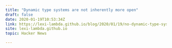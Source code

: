 ```yaml
---
title: "Dynamic type systems are not inherently more open"
draft: false
date: 2020-01-19T10:53:34Z
link: https://lexi-lambda.github.io/blog/2020/01/19/no-dynamic-type-systems-are-not-inherently-more-open/?utm_medium=RSS&utm_source=hune
site: lexi-lambda.github.io
topic: Hacker News  

---
```

